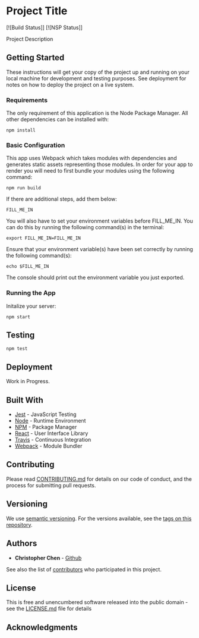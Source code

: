 # Project Title
[![Build Status]] [![NSP Status]]

Project Description

## Getting Started

These instructions will get your copy of the project up and running on your local machine for development and testing purposes. See deployment for notes on how to deploy the project on a live system.

### Requirements

The only requirement of this application is the Node Package Manager. All other dependencies can be installed with:

```
npm install
```

### Basic Configuration

This app uses Webpack which takes modules with dependencies and generates static assets representing those modules. In order for your app to render you will need to first bundle your modules using the following command:

```
npm run build
```

If there are additional steps, add them below:

```
FILL_ME_IN
```

You will also have to set your environment variables before FILL_ME_IN. You can do this by running the following command(s) in the terminal:

```
export FILL_ME_IN=FILL_ME_IN
```

Ensure that your environment variable(s) have been set correctly by running the following command(s):

```
echo $FILL_ME_IN
```

The console should print out the environment variable you just exported. 

### Running the App

Initalize your server:

```
npm start
```

## Testing

```
npm test
```

## Deployment

Work in Progress.

## Built With

* [Jest](https://facebook.github.io/jest/) - JavaScript Testing
* [Node](https://nodejs.org/en/) - Runtime Environment
* [NPM](https://www.npmjs.com/) - Package Manager
* [React](https://reactjs.org/) - User Interface Library
* [Travis](https://travis-ci.org/) - Continuous Integration
* [Webpack](https://webpack.js.org/) - Module Bundler

## Contributing

Please read [CONTRIBUTING.md](CONTRIBUTING.md) for details on our code of conduct, and the process for submitting pull requests.

## Versioning

We use [semantic versioning](http://semver.org/). For the versions available, see the [tags on this repository](https://github.com/chen101385/FILL_ME_IN/tags). 

## Authors

* **Christopher Chen** - [Github](https://github.com/chen101385)

See also the list of [contributors](https://github.com/chen101385/FILL_ME_IN/contributors) who participated in this project.

## License

This is free and unencumbered software released into the public domain - see the [LICENSE.md](LICENSE.md) file for details

## Acknowledgments
